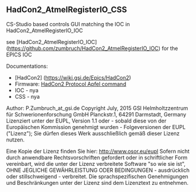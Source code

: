 ## HadCon2_AtmelRegisterIO_CSS
CS-Studio based controls GUI matching the IOC in HadCon2_AtmelRegisterIO_IOC

see [HadCon2_AtmelRegisterIO_IOC] (https://github.com/zumbruch/HadCon2_AtmelRegisterIO_IOC) for the EPICS IOC

Documentations:
 * [HadCon2] (https://wiki.gsi.de/Epics/HadCon2)
 * Firmware: [HadCon2 Protocol Apfel command](https://wiki.gsi.de/Epics/HadConMultipurposeControlsProtocolCmndApfel)
 * IOC - nya
 * CSS - nya

Author: P.Zumbruch_at_gsi.de
Copyright July, 2015  GSI Helmholtzzentrum für Schwerionenforschung GmbH
Planckstr.1, 64291 Darmstadt, Germany
Lizenziert unter der EUPL, Version 1.1 oder - sobald diese von der Europäischen Kommission genehmigt wurden - Folgeversionen der EUPL ("Lizenz"); Sie dürfen dieses Werk ausschließlich gemäß dieser Lizenz nutzen.

Eine Kopie der Lizenz finden Sie hier: http://www.osor.eu/eupl
Sofern nicht durch anwendbare Rechtsvorschriften gefordert oder in schriftlicher Form vereinbart, wird die unter der Lizenz verbreitete Software "so wie sie ist", OHNE JEGLICHE GEWÄHRLEISTUNG ODER BEDINGUNGEN - ausdrücklich oder stillschweigend - verbreitet.
Die sprachspezifischen Genehmigungen und Beschränkungen unter der Lizenz sind dem Lizenztext zu entnehmen.
